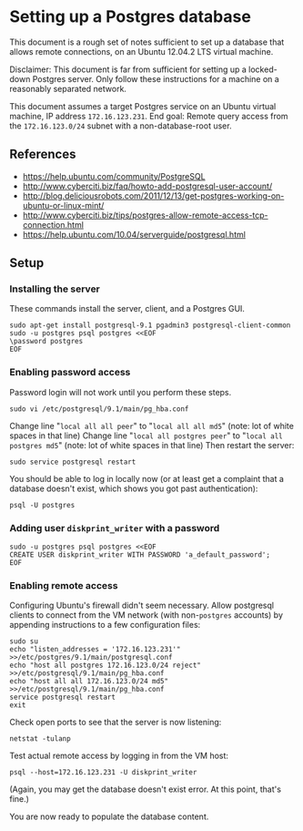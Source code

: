 # Setting up a Postgres database

This document is a rough set of notes sufficient to set up a database that allows remote connections, on an Ubuntu 12.04.2 LTS virtual machine.

Disclaimer: This document is far from sufficient for setting up a locked-down Postgres server.  Only follow these instructions for a machine on a reasonably separated network.

This document assumes a target Postgres service on an Ubuntu virtual machine, IP address `172.16.123.231`.  End goal: Remote query access from the `172.16.123.0/24` subnet with a non-database-root user.


## References

* https://help.ubuntu.com/community/PostgreSQL
* http://www.cyberciti.biz/faq/howto-add-postgresql-user-account/
* http://blog.deliciousrobots.com/2011/12/13/get-postgres-working-on-ubuntu-or-linux-mint/
* http://www.cyberciti.biz/tips/postgres-allow-remote-access-tcp-connection.html
* https://help.ubuntu.com/10.04/serverguide/postgresql.html


## Setup


### Installing the server

These commands install the server, client, and a Postgres GUI.

    sudo apt-get install postgresql-9.1 pgadmin3 postgresql-client-common
    sudo -u postgres psql postgres <<EOF
    \password postgres
    EOF


### Enabling password access

Password login will not work until you perform these steps.

    sudo vi /etc/postgresql/9.1/main/pg_hba.conf

Change line "`local all all peer`" to "`local all all md5`" (note: lot of white spaces in that line)
Change line "`local all postgres peer`" to "`local all postgres md5`" (note: lot of white spaces in that line)
Then restart the server:

    sudo service postgresql restart

You should be able to log in locally now (or at least get a complaint that a database doesn't exist, which shows you got past authentication):

    psql -U postgres


### Adding user `diskprint_writer` with a password

    sudo -u postgres psql postgres <<EOF
    CREATE USER diskprint_writer WITH PASSWORD 'a_default_password';
    EOF


### Enabling remote access

Configuring Ubuntu's firewall didn't seem necessary.  Allow postgresql clients to connect from the VM network (with non-`postgres` accounts) by appending instructions to a few configuration files:

    sudo su
    echo "listen_addresses = '172.16.123.231'" >>/etc/postgres/9.1/main/postgresql.conf
    echo "host all postgres 172.16.123.0/24 reject" >>/etc/postgresql/9.1/main/pg_hba.conf
    echo "host all all 172.16.123.0/24 md5" >>/etc/postgresql/9.1/main/pg_hba.conf
    service postgresql restart
    exit

Check open ports to see that the server is now listening:

    netstat -tulanp

Test actual remote access by logging in from the VM host:

    psql --host=172.16.123.231 -U diskprint_writer

(Again, you may get the database doesn't exist error.  At this point, that's fine.)

You are now ready to populate the database content.
